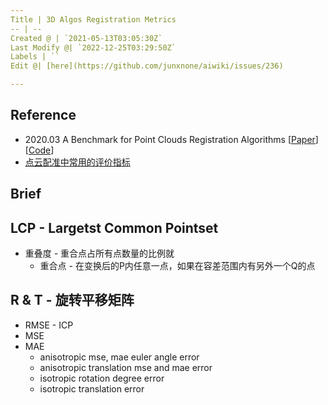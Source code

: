 ```yaml
---
Title | 3D Algos Registration Metrics
-- | --
Created @ | `2021-05-13T03:05:30Z`
Last Modify @| `2022-12-25T03:29:50Z`
Labels | ``
Edit @| [here](https://github.com/junxnone/aiwiki/issues/236)

---
```

## Reference
- 2020.03  A Benchmark for Point Clouds Registration Algorithms [[Paper](https://arxiv.org/abs/2003.12841)] [[Code](https://github.com/iralabdisco/point_clouds_registration_benchmark)]
- [点云配准中常用的评价指标](https://blog.csdn.net/cfan927/article/details/113929241)

## Brief

## LCP - Largetst Common Pointset
- 重叠度 - 重合点占所有点数量的比例就
  - 重合点 - 在变换后的P内任意一点，如果在容差范围内有另外一个Q的点

## R & T - 旋转平移矩阵

- RMSE - ICP
- MSE
- MAE
  - anisotropic mse, mae euler angle error
  - anisotropic translation mse and mae error
  - isotropic rotation degree error
  - isotropic translation error

